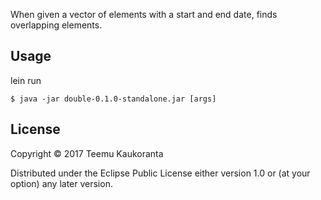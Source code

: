 When given a vector of elements with a start and end date, finds overlapping elements.

## Usage

lein run

    $ java -jar double-0.1.0-standalone.jar [args]

## License

Copyright © 2017 Teemu Kaukoranta

Distributed under the Eclipse Public License either version 1.0 or (at
your option) any later version.
